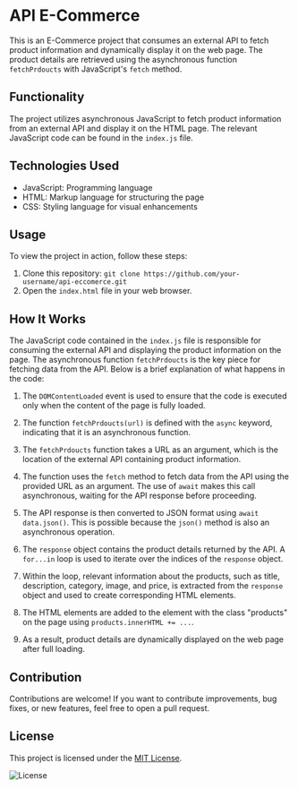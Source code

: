# API E-Commerce



This is an E-Commerce project that consumes an external API to fetch product information and dynamically display it on the web page. The product details are retrieved using the asynchronous function `fetchPrdoucts` with JavaScript's `fetch` method.

## Functionality

The project utilizes asynchronous JavaScript to fetch product information from an external API and display it on the HTML page. The relevant JavaScript code can be found in the `index.js` file.

## Technologies Used

- JavaScript: Programming language
- HTML: Markup language for structuring the page
- CSS: Styling language for visual enhancements

## Usage

To view the project in action, follow these steps:

1. Clone this repository: `git clone https://github.com/your-username/api-eccomerce.git`
2. Open the `index.html` file in your web browser.

## How It Works

The JavaScript code contained in the `index.js` file is responsible for consuming the external API and displaying the product information on the page. The asynchronous function `fetchPrdoucts` is the key piece for fetching data from the API. Below is a brief explanation of what happens in the code:

1. The `DOMContentLoaded` event is used to ensure that the code is executed only when the content of the page is fully loaded.

2. The function `fetchPrdoucts(url)` is defined with the `async` keyword, indicating that it is an asynchronous function.

3. The `fetchPrdoucts` function takes a URL as an argument, which is the location of the external API containing product information.

4. The function uses the `fetch` method to fetch data from the API using the provided URL as an argument. The use of `await` makes this call asynchronous, waiting for the API response before proceeding.

5. The API response is then converted to JSON format using `await data.json()`. This is possible because the `json()` method is also an asynchronous operation.

6. The `response` object contains the product details returned by the API. A `for...in` loop is used to iterate over the indices of the `response` object.

7. Within the loop, relevant information about the products, such as title, description, category, image, and price, is extracted from the `response` object and used to create corresponding HTML elements.

8. The HTML elements are added to the element with the class "products" on the page using `products.innerHTML += ...`.

9. As a result, product details are dynamically displayed on the web page after full loading.

## Contribution

Contributions are welcome! If you want to contribute improvements, bug fixes, or new features, feel free to open a pull request.

## License

This project is licensed under the [MIT License](https://opensource.org/licenses/MIT).

![License](https://img.shields.io/badge/license-MIT-blue)
